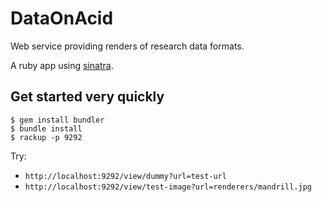 DataOnAcid
==========

Web service providing renders of research data formats.

A ruby app using [sinatra](http://www.sinatrarb.com/).

Get started very quickly
------------------------

```
$ gem install bundler
$ bundle install
$ rackup -p 9292
```

Try:
* `http://localhost:9292/view/dummy?url=test-url`
* `http://localhost:9292/view/test-image?url=renderers/mandrill.jpg`
